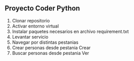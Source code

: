 ## Proyecto Coder Python
1. Clonar repositorio
2. Activar entorno virtual
3. Instalar paquetes necesarios en archivo requirement.txt
4. Levantar servicio
5. Navegar por distintas pestanias
6. Crear personas desde pestania Crear
7. Buscar personas desde pestania Ver

